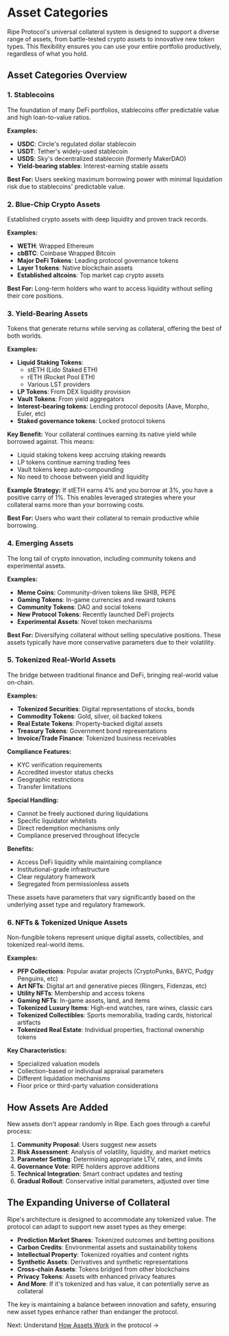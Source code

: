 # Asset Categories

Ripe Protocol's universal collateral system is designed to support a diverse range of assets, from battle-tested crypto assets to innovative new token types. This flexibility ensures you can use your entire portfolio productively, regardless of what you hold.

## Asset Categories Overview

### 1. Stablecoins

The foundation of many DeFi portfolios, stablecoins offer predictable value and high loan-to-value ratios.

**Examples:**
- **USDC**: Circle's regulated dollar stablecoin
- **USDT**: Tether's widely-used stablecoin
- **USDS**: Sky's decentralized stablecoin (formerly MakerDAO)
- **Yield-bearing stables**: Interest-earning stable assets

**Best For:** Users seeking maximum borrowing power with minimal liquidation risk due to stablecoins' predictable value.

### 2. Blue-Chip Crypto Assets

Established crypto assets with deep liquidity and proven track records.

**Examples:**
- **WETH**: Wrapped Ethereum
- **cbBTC**: Coinbase Wrapped Bitcoin
- **Major DeFi Tokens**: Leading protocol governance tokens
- **Layer 1 tokens**: Native blockchain assets
- **Established altcoins**: Top market cap crypto assets

**Best For:** Long-term holders who want to access liquidity without selling their core positions.

### 3. Yield-Bearing Assets

Tokens that generate returns while serving as collateral, offering the best of both worlds.

**Examples:**
- **Liquid Staking Tokens**:
  - stETH (Lido Staked ETH)
  - rETH (Rocket Pool ETH)
  - Various LST providers
- **LP Tokens**: From DEX liquidity provision
- **Vault Tokens**: From yield aggregators
- **Interest-bearing tokens**: Lending protocol deposits (Aave, Morpho, Euler, etc)
- **Staked governance tokens**: Locked protocol tokens

**Key Benefit:** Your collateral continues earning its native yield while borrowed against. This means:
- Liquid staking tokens keep accruing staking rewards
- LP tokens continue earning trading fees
- Vault tokens keep auto-compounding
- No need to choose between yield and liquidity

**Example Strategy:** 
If stETH earns 4% and you borrow at 3%, you have a positive carry of 1%. This enables leveraged strategies where your collateral earns more than your borrowing costs.

**Best For:** Users who want their collateral to remain productive while borrowing.

### 4. Emerging Assets

The long tail of crypto innovation, including community tokens and experimental assets.

**Examples:**
- **Meme Coins**: Community-driven tokens like SHIB, PEPE
- **Gaming Tokens**: In-game currencies and reward tokens
- **Community Tokens**: DAO and social tokens
- **New Protocol Tokens**: Recently launched DeFi projects
- **Experimental Assets**: Novel token mechanisms

**Best For:** Diversifying collateral without selling speculative positions. These assets typically have more conservative parameters due to their volatility.

### 5. Tokenized Real-World Assets

The bridge between traditional finance and DeFi, bringing real-world value on-chain.

**Examples:**
- **Tokenized Securities**: Digital representations of stocks, bonds
- **Commodity Tokens**: Gold, silver, oil backed tokens
- **Real Estate Tokens**: Property-backed digital assets
- **Treasury Tokens**: Government bond representations
- **Invoice/Trade Finance**: Tokenized business receivables

**Compliance Features:**
- KYC verification requirements
- Accredited investor status checks
- Geographic restrictions
- Transfer limitations

**Special Handling:**
- Cannot be freely auctioned during liquidations
- Specific liquidator whitelists
- Direct redemption mechanisms only
- Compliance preserved throughout lifecycle

**Benefits:**
- Access DeFi liquidity while maintaining compliance
- Institutional-grade infrastructure
- Clear regulatory framework
- Segregated from permissionless assets

These assets have parameters that vary significantly based on the underlying asset type and regulatory framework.

### 6. NFTs & Tokenized Unique Assets

Non-fungible tokens represent unique digital assets, collectibles, and tokenized real-world items.

**Examples:**
- **PFP Collections**: Popular avatar projects (CryptoPunks, BAYC, Pudgy Penguins, etc)
- **Art NFTs**: Digital art and generative pieces (Ringers, Fidenzas, etc)
- **Utility NFTs**: Membership and access tokens
- **Gaming NFTs**: In-game assets, land, and items
- **Tokenized Luxury Items**: High-end watches, rare wines, classic cars
- **Tokenized Collectibles**: Sports memorabilia, trading cards, historical artifacts
- **Tokenized Real Estate**: Individual properties, fractional ownership tokens

**Key Characteristics:**
- Specialized valuation models
- Collection-based or individual appraisal parameters
- Different liquidation mechanisms
- Floor price or third-party valuation considerations

## How Assets Are Added

New assets don't appear randomly in Ripe. Each goes through a careful process:

1. **Community Proposal**: Users suggest new assets
2. **Risk Assessment**: Analysis of volatility, liquidity, and market metrics
3. **Parameter Setting**: Determining appropriate LTV, rates, and limits
4. **Governance Vote**: RIPE holders approve additions
5. **Technical Integration**: Smart contract updates and testing
6. **Gradual Rollout**: Conservative initial parameters, adjusted over time

## The Expanding Universe of Collateral

Ripe's architecture is designed to accommodate any tokenized value. The protocol can adapt to support new asset types as they emerge:

- **Prediction Market Shares**: Tokenized outcomes and betting positions
- **Carbon Credits**: Environmental assets and sustainability tokens
- **Intellectual Property**: Tokenized royalties and content rights
- **Synthetic Assets**: Derivatives and synthetic representations
- **Cross-chain Assets**: Tokens bridged from other blockchains
- **Privacy Tokens**: Assets with enhanced privacy features
- **And More**: If it's tokenized and has value, it can potentially serve as collateral

The key is maintaining a balance between innovation and safety, ensuring new asset types enhance rather than endanger the protocol.

Next: Understand [How Assets Work](how-assets-work.md) in the protocol →